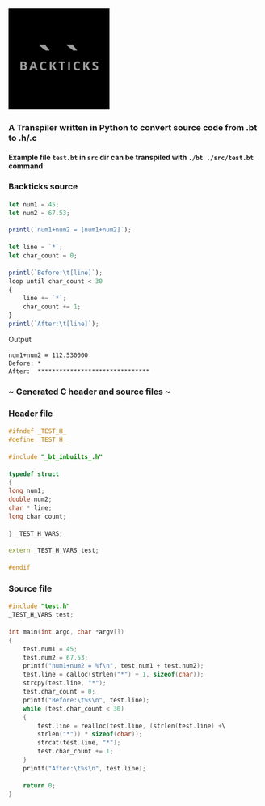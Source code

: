 <img src="https://github.com/schikani/backticks/blob/main/LOGO.png" width="200" height="200">

### A Transpiler written in Python to convert source code from .bt to .h/.c

#### Example file `test.bt` in `src` dir can be transpiled with `./bt ./src/test.bt` command

### Backticks source
```typescript
let num1 = 45;
let num2 = 67.53;

printl(`num1+num2 = [num1+num2]`);

let line = `*`;
let char_count = 0;

printl(`Before:\t[line]`);
loop until char_count < 30 
{
    line += `*`;
    char_count += 1;
}
printl(`After:\t[line]`);
```
Output
```
num1+num2 = 112.530000
Before:	*
After:	*******************************
```

### ~ Generated C header and source files ~
### Header file
```H
#ifndef _TEST_H_
#define _TEST_H_

#include "_bt_inbuilts_.h"

typedef struct
{
long num1;
double num2;
char * line;
long char_count;

} _TEST_H_VARS;

extern _TEST_H_VARS test;

#endif
```

### Source file
```C
#include "test.h"
_TEST_H_VARS test;

int main(int argc, char *argv[])
{
    test.num1 = 45;
    test.num2 = 67.53;
    printf("num1+num2 = %f\n", test.num1 + test.num2);
    test.line = calloc(strlen("*") + 1, sizeof(char));
    strcpy(test.line, "*");
    test.char_count = 0;
    printf("Before:\t%s\n", test.line);
    while (test.char_count < 30)
    {
        test.line = realloc(test.line, (strlen(test.line) +\
        strlen("*")) * sizeof(char));
        strcat(test.line, "*");
        test.char_count += 1;
    }
    printf("After:\t%s\n", test.line);

    return 0;
}

```
